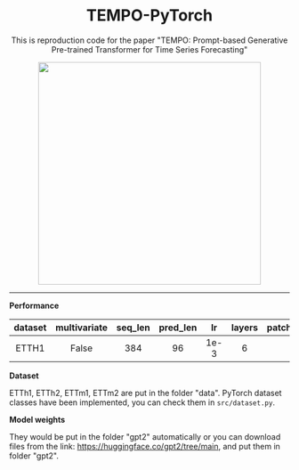 <div align="center">

# TEMPO-PyTorch

This is reproduction code for the paper "TEMPO: Prompt-based Generative Pre-trained Transformer for Time Series Forecasting"

</div>

<div align=center> <image src="./assets/struct.png" width="400px"> </div>

-----------------

**Performance**

| dataset | multivariate | seq_len | pred_len |  lr  | layers | patch_size/stride |  mae   |
| :-----: | :---------: | :-----: | :------: | :--: | :----------------: | :---------------------: | :----: |
|  ETTH1  |    False    |   384   |    96    | 1e-3 |         6          |          16/8           |  |


**Dataset**

ETTh1, ETTh2, ETTm1, ETTm2 are put in the folder "data". PyTorch dataset classes have been implemented, you can check them in `src/dataset.py`.

**Model weights**

They would be put in the folder "gpt2" automatically or you can download files from the link: https://huggingface.co/gpt2/tree/main, and put them in folder "gpt2".


